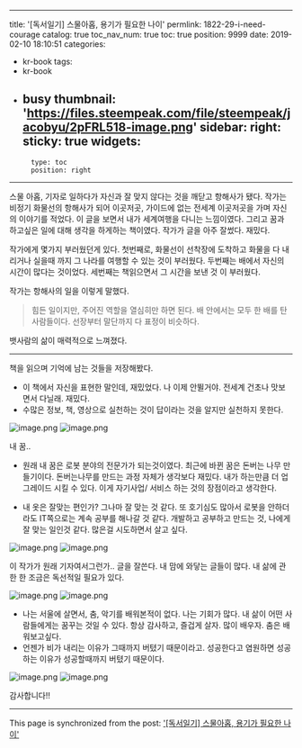 
---
title: '[독서일기] 스물아홉, 용기가 필요한 나이'
permlink: 1822-29-i-need-courage
catalog: true
toc_nav_num: true
toc: true
position: 9999
date: 2019-02-10 18:10:51
categories:
- kr-book
tags:
- kr-book
- busy
thumbnail: 'https://files.steempeak.com/file/steempeak/jacobyu/2pFRL518-image.png'
sidebar:
    right:
        sticky: true
widgets:
    -
        type: toc
        position: right
---


스물 아홉, 기자로 일하다가 자신과 잘 맞지 않다는 것을 깨닫고 항해사가 됐다. 작가는 비정기 화물선의 항해사가 되어 이곳저곳, 가이드에 없는 전세계 이곳저곳을 가며 자신의 이야기를 적었다. 이 글을 보면서 내가 세계여행을 다니는 느낌이였다. 그리고 꿈과 하고싶은 일에 대해 생각을 하게하는 책이였다. 작가가 글을 아주 잘썼다. 재밌다.


작가에게 몇가지 부러웠던게 있다. 첫번째로, 화물선이 선착장에 도착하고 화물을 다 내리거나 실을때 까지 그 나라를 여행할 수 있는 것이 부러웠다. 두번째는 배에서 자신의 시간이 많다는 것이었다. 세번째는 책읽으면서 그 시간을 보낸 것 이 부러웠다.

작가는 항해사의 일을 이렇게 말했다. 
> 힘든 일이지만, 주어진 역할을 열심히만 하면 된다. 
배 안에서는 모두 한 배를 탄 사람들이다. 
선장부터 말단까지 다 표정이 비슷하다.

뱃사람의 삶이 매력적으로 느껴졌다.

* * *

책을 읽으며 기억에 남는 것들을 저장해봤다.


* 이 책에서 자신을 표현한 말인데, 재밌었다. 나 이제 안뛸거야. 전세계 건초나 맛보면서 다닐래. 재밌다.
* 수많은 정보, 책, 영상으로 실천하는 것이 답이라는 것을 알지만 실천하지 못한다.


![image.png](https://files.steempeak.com/file/steempeak/jacobyu/2pFRL518-image.png) ![image.png](https://files.steempeak.com/file/steempeak/jacobyu/NddtyEpD-image.png)


내 꿈..

* 원래 내 꿈은 로봇 분야의 전문가가 되는것이였다. 최근에 바뀐 꿈은 돈버는 나무 만들기이다. 돈버는나무를 만드는 과정 자체가 생각보다 재밌다. 내가 하는만큼 더 업그레이드 시킬 수 있다. 이게 자기사업/ 서비스 하는 것의 장점이라고 생각한다.

* 내 옷은 잘맞는 편인가? 그나마 잘 맞는 것 같다. 또 호기심도 많아서 로봇을 안하더라도 IT쪽으로는 계속 공부를 해나갈 것 같다. 개발하고 공부하고 만드는 것, 나에게 잘 맞는 일인것 같다. 많은걸 시도하면서 살고 싶다.



![image.png](https://files.steempeak.com/file/steempeak/jacobyu/myflzbbY-image.png) ![image.png](https://files.steempeak.com/file/steempeak/jacobyu/Ps6RwPja-image.png)

이 작가가 원래 기자여서그런가.. 
글을 잘쓴다. 
내 맘에 와닿는 글들이 많다. 
내 삶에 관한 한 조금은 독선적일 필요가 있다.

![image.png](https://files.steempeak.com/file/steempeak/jacobyu/i5EkmW7y-image.png) ![image.png](https://files.steempeak.com/file/steempeak/jacobyu/pgii7jH0-image.png)

* 나는 서울에 살면서, 춤, 악기를 배워본적이 없다. 나는 기회가 많다. 내 삶이 어떤 사람들에게는 꿈꾸는 것일 수 있다. 항상 감사하고, 즐겁게 살자. 많이 배우자. 춤은 배워보고싶다.
* 언젠가 비가 내리는 이유가 그때까지 버텼기 때문이라고. 성공한다고 염원하면 성공하는 이유가 성공할때까지 버텼기 때문이다.

![image.png](https://files.steempeak.com/file/steempeak/jacobyu/S4N9HRC3-image.png) ![image.png](https://files.steempeak.com/file/steempeak/jacobyu/woLxOUn1-image.png)


감사합니다!!

- - -

This page is synchronized from the post: ['[독서일기] 스물아홉, 용기가 필요한 나이'](https://steemit.com/@jacobyu/1822-29-i-need-courage)
